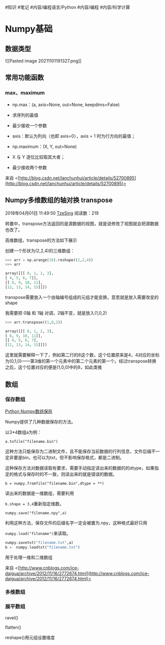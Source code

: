#知识 
#笔记 
#内容/编程语言/Python
#内容/编程
#内容/科学计算



# Numpy基础

## 数据类型

![[Pasted image 20211101191327.png]]



## 常用功能函数

   
### max、maximum
-   np.max：(a, axis=None, out=None, keepdims=False) 

-   求序列的最值
-   最少接收一个参数
-   axis：默认为列向（也即 axis=0），axis = 1 时为行方向的最值；

-   np.maximum：(X, Y, out=None) 

-   X 与 Y 逐位比较取其大者；
-   最少接收两个参数

来自 <[http://blog.csdn.net/lanchunhui/article/details/52700895](http://blog.csdn.net/lanchunhui/article/details/52700895)>

   

## Numpy多维数组的轴对换 transpose

2018年04月01日 11:49:50 [TzeSing](https://me.csdn.net/weixin_40001181) 阅读数：219

转置中，transpose方法返回的是源数据的视图，就是说修改了视图就会把源数据也改了。

高维数组，transpose的方法如下展示

创建一个形状为(2,2,4)的三维数组：

```python
>>> arr = np.arange(16).reshape((2,2,4))
>>> arr

array([[[ 0, 1, 2, 3],
[ 4, 5, 6, 7]],
[[ 8, 9, 10, 11],
[12, 13, 14, 15]]])
```

transpose需要放入一个由轴编号组成的元组才能变换，意思就是放入需要改变的shape

我需要把 0轴 和 1轴 对调，2轴不变，就是放入(1,0,2)

```python
>>> arr.transpose((1,0,2))

array([[[ 0, 1, 2, 3],
[ 8, 9, 10, 11]],
[[ 4, 5, 6, 7],
[12, 13, 14, 15]]])
```

这里就需要解释一下了，例如第二行的8这个数，这个位置原来是4，4对应的坐标为(0,1,0)——第3维的第一个元素中的第二个元素的第一个。经过transpose转换之后，这个位置对应的便是(1,0,0)中的8，如此类推

## 数组

### 保存数组

   

[Python Numpy数组保存](http://www.cnblogs.com/ice-daigua/archive/2012/11/16/2772674.html)

 Numpy提供了几种数据保存的方法。

 以3\*4数组a为例：

`a.tofile("filename.bin")`

 这种方法只能保存为二进制文件，且不能保存当前数据的行列信息，文件后缀不一定非要是bin，也可以为txt，但不影响保存格式，都是二进制。

 这种保存方法对数据读取有要求，需要手动指定读出来的数据的的dtype，如果指定的格式与保存时的不一致，则读出来的就是错误的数据。

`b = numpy.fromfile("filename.bin",dtype = **)`

 读出来的数据是一维数组，需要利用

 `b.shape = 3,4`重新指定维数。

`numpy.save("filename.npy",a)`

 利用这种方法，保存文件的后缀名字一定会被置为.npy，这种格式最好只用

 `numpy.load("filename")`来读取。

```python
numpy.savetxt("filename.txt",a)
b =  numpy.loadtxt("filename.txt")
```

 用于处理一维和二维数组

来自 <[http://www.cnblogs.com/ice-daigua/archive/2012/11/16/2772674.html](http://www.cnblogs.com/ice-daigua/archive/2012/11/16/2772674.html)>

### 多维数组



### 展平数组

ravel()

flatten()

reshape()用元组设置维度